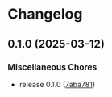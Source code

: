 # Changelog

## 0.1.0 (2025-03-12)


### Miscellaneous Chores

* release 0.1.0 ([7aba781](https://github.com/equinor/azure-github-actions-oidc-template/commit/7aba78148fec5bd19bcf4b0f3d5fe11bf5a7d251))
